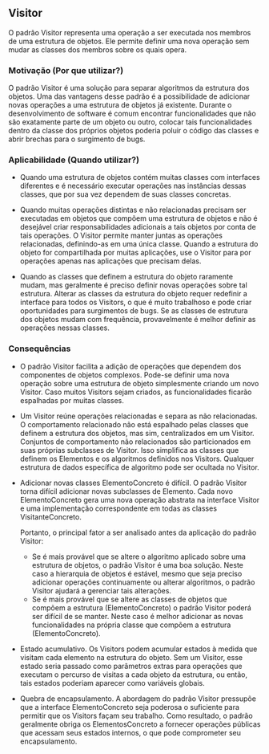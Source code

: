 ## Visitor

O padrão Visitor representa uma operação a ser executada nos membros
de uma estrutura de objetos. Ele permite definir uma nova operação sem
mudar as classes dos membros sobre os quais opera.

### Motivação (Por que utilizar?)

O padrão Visitor é uma solução para separar algoritmos da estrutura
dos objetos. Uma das vantagens desse padrão é a possibilidade de adicionar
novas operações a uma estrutura de objetos já existente. Durante o
desenvolvimento de software é comum encontrar funcionalidades que não são
exatamente parte de um objeto ou outro, colocar tais funcionalidades
dentro da classe dos próprios objetos poderia poluir o código das classes
e abrir brechas para o surgimento de bugs.

### Aplicabilidade (Quando utilizar?)

* Quando uma estrutura de objetos contém muitas classes com interfaces
  diferentes e é necessário executar operações nas instâncias dessas
  classes, que por sua vez dependem de suas classes concretas.


* Quando muitas operações distintas e não relacionadas precisam ser
  executadas em objetos que compõem uma estrutura de objetos e não é
  desejável criar responsabilidades adicionais a tais objetos por conta
  de tais operações. O Visitor permite manter juntas as operações
  relacionadas, definindo-as em uma única classe. Quando a estrutura do
  objeto for compartilhada por muitas aplicações, use o Visitor para
  por operações apenas nas aplicações que precisam delas.


* Quando as classes que definem a estrutura do objeto raramente mudam,
  mas geralmente é preciso definir novas operações sobre tal estrutura.
  Alterar as classes da estrutura do objeto requer redefinir a
  interface para todos os Visitors, o que é muito trabalhoso e pode
  criar oportunidades para surgimentos de bugs. Se as classes de
  estrutura dos objetos mudam com frequência, provavelmente é melhor
  definir as operações nessas classes.

### Consequências

* O padrão Visitor facilita a adição de operações que dependem dos
  componentes de objetos complexos. Pode-se definir uma nova operação
  sobre uma estrutura de objeto simplesmente criando um novo Visitor.
  Caso muitos Visitors sejam criados, as funcionalidades ficarão
  espalhadas por muitas classes.


* Um Visitor reúne operações relacionadas e separa as não relacionadas.
  O comportamento relacionado não está espalhado pelas classes que
  definem a estrutura dos objetos, mas sim, centralizados em um
  Visitor.
  Conjuntos de comportamento não relacionados são particionados em suas próprias subclasses de Visitor. Isso simplifica
  as classes que definem os Elementos e os algoritmos definidos nos
  Visitors.
  Qualquer estrutura de dados específica de algoritmo pode
  ser ocultada no Visitor.


* Adicionar novas classes ElementoConcreto é difícil. O padrão Visitor
  torna difícil adicionar novas subclasses de Elemento. Cada novo
  ElementoConcreto gera uma nova operação abstrata na interface Visitor
  e uma implementação correspondente em todas as classes VisitanteConcreto.

  Portanto, o principal fator a ser analisado antes da aplicação do
  padrão Visitor:

  * Se é mais provável que se altere o algoritmo aplicado sobre uma
    estrutura de objetos, o padrão Visitor é uma boa solução. Neste
    caso a hierarquia de objetos é estável, mesmo que seja preciso
    adicionar operações continuamente ou alterar algoritmos, o
    padrão Visitor ajudará a gerenciar tais alterações.
  * Se é mais provável que se altere as classes de objetos que
    compõem a estrutura (ElementoConcreto) o padrão Visitor poderá
    ser difícil de se manter. Neste caso é melhor adicionar as novas
    funcionalidades na própria classe que compõem a estrutura
    (ElementoConcreto).
  

* Estado acumulativo. Os Visitors podem acumular estados à medida que
  visitam cada elemento na estrutura do objeto. Sem um Visitor, esse
  estado seria passado como parâmetros extras para operações que
  executam o percurso de visitas a cada objeto da estrutura, ou então,
  tais estados poderiam aparecer como variáveis globais.


* Quebra de encapsulamento. A abordagem do padrão Visitor pressupõe que
  a interface ElementoConcreto seja poderosa o suficiente para permitir
  que os Visitors façam seu trabalho. Como resultado, o padrão
  geralmente obriga os ElementosConcreto a fornecer operações públicas
  que acessam seus estados internos, o que pode comprometer seu
  encapsulamento.